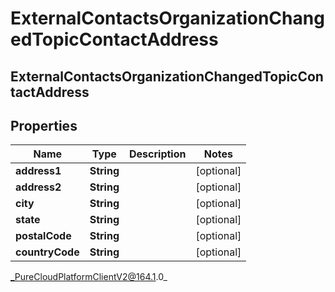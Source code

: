 # ExternalContactsOrganizationChangedTopicContactAddress

## ExternalContactsOrganizationChangedTopicContactAddress

## Properties

|Name | Type | Description | Notes|
|------------ | ------------- | ------------- | -------------|
| **address1** | **String** |  | [optional] |
| **address2** | **String** |  | [optional] |
| **city** | **String** |  | [optional] |
| **state** | **String** |  | [optional] |
| **postalCode** | **String** |  | [optional] |
| **countryCode** | **String** |  | [optional] |



_PureCloudPlatformClientV2@164.1.0_
